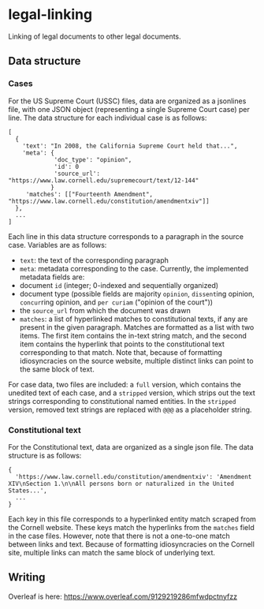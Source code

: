 # legal-linking
Linking of legal documents to other legal documents.

## Data structure
### Cases
For the US Supreme Court (USSC) files, data are organized as a jsonlines file, with one JSON object (representing a single Supreme Court case) per line. The data structure for each individual case is as follows:

```
[
  {
    'text': "In 2008, the California Supreme Court held that...",
    'meta': {
             'doc_type': "opinion",
             'id': 0
             'source_url': "https://www.law.cornell.edu/supremecourt/text/12-144"
            }
     'matches': [["Fourteenth Amendment", "https://www.law.cornell.edu/constitution/amendmentxiv"]]
  }, 
  ...
]
```

Each line in this data structure corresponds to a paragraph in the source case. Variables are as follows:
* `text`: the text of the corresponding paragraph
* `meta`: metadata corresponding to the case. Currently, the implemented metadata fields are:
 * document `id` (integer; 0-indexed and sequentially organized) 
 * document type (possible fields are majority `opinion`, `dissent`ing opinion, `concur`ring opinion, and `per curiam` ("opinion of the court"))
 * the `source_url` from which the document was drawn
* `matches`: a list of hyperlinked matches to constitutional texts, if any are present in the given paragraph. Matches are formatted as a list with two items. The first item contains the in-text string match, and the second item contains the hyperlink that points to the constitutional text corresponding to that match. Note that, because of formatting idiosyncracies on the source website, multiple distinct links can point to the same block of text.

For case data, two files are included: a `full` version, which contains the unedited text of each case, and a `stripped` version, which strips out the text strings corresponding to constitutional named entities. In the `stripped` version, removed text strings are replaced with `@@@` as a placeholder string.

### Constitutional text
For the Constitutional text, data are organized as a single json file. The data structure is as follows:

```
{
  'https://www.law.cornell.edu/constitution/amendmentxiv': 'Amendment XIV\nSection 1.\n\nAll persons born or naturalized in the United States...',
  ...
}
```

Each key in this file corresponds to a hyperlinked entity match scraped from the Cornell website. These keys match the hyperlinks from the `matches` field in the case files. However, note that there is not a one-to-one match between links and text. Because of formatting idiosyncracies on the Cornell site, multiple links can match the same block of underlying text.

## Writing

Overleaf is here: https://www.overleaf.com/9129219286mfwdpctnyfzz

